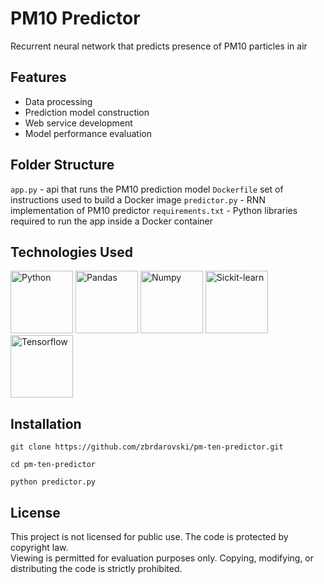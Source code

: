 # PM10 Predictor

Recurrent neural network that predicts presence of PM10 particles in air

## Features
- Data processing
- Prediction model construction
- Web service development
- Model performance evaluation

## Folder Structure

`app.py` - api that runs the PM10 prediction model
`Dockerfile` set of instructions used to build a Docker image
`predictor.py` - RNN implementation of PM10 predictor
`requirements.txt` - Python libraries required to run the app inside a Docker container

## Technologies Used

<p>
  <img src='https://cdn.jsdelivr.net/gh/devicons/devicon@latest/icons/python/python-original.svg' alt='Python' width='100px' padding-right='5px'/>
  <img src='https://cdn.jsdelivr.net/gh/devicons/devicon@latest/icons/pandas/pandas-original.svg' alt='Pandas' width='100px' padding-right='5px'/>
  <img src='https://cdn.jsdelivr.net/gh/devicons/devicon@latest/icons/numpy/numpy-original.svg' alt='Numpy' width='100px' padding-right='5px'/>
  <img src='https://cdn.jsdelivr.net/gh/devicons/devicon@latest/icons/scikitlearn/scikitlearn-original.svg' alt='Sickit-learn' width='100px' padding-right='5px'/>
  <img src='https://cdn.jsdelivr.net/gh/devicons/devicon@latest/icons/tensorflow/tensorflow-original.svg' alt='Tensorflow' width='100px' padding-right='5px'/>
</p>

## Installation

`git clone https://github.com/zbrdarovski/pm-ten-predictor.git`

`cd pm-ten-predictor`

`python predictor.py`

## License
This project is not licensed for public use. The code is protected by copyright law.  
Viewing is permitted for evaluation purposes only. Copying, modifying, or distributing the code is strictly prohibited.
